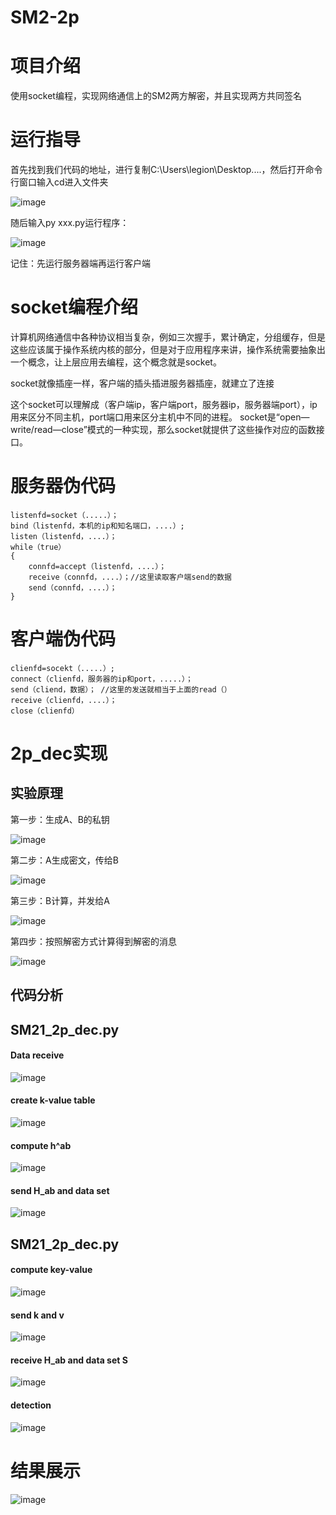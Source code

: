 # SM2-2p

# 项目介绍

使用socket编程，实现网络通信上的SM2两方解密，并且实现两方共同签名

# 运行指导

首先找到我们代码的地址，进行复制C:\Users\legion\Desktop\....，然后打开命令行窗口输入cd进入文件夹


![image](https://user-images.githubusercontent.com/75195549/181517389-c15756b2-7932-4fa4-8d3b-6944c6014700.png)



随后输入py xxx.py运行程序：

![image](https://user-images.githubusercontent.com/75195549/181517516-71a86a7e-e426-41b0-930d-ca9f367dd206.png)


记住：先运行服务器端再运行客户端



# socket编程介绍


计算机网络通信中各种协议相当复杂，例如三次握手，累计确定，分组缓存，但是这些应该属于操作系统内核的部分，但是对于应用程序来讲，操作系统需要抽象出一个概念，让上层应用去编程，这个概念就是socket。

socket就像插座一样，客户端的插头插进服务器插座，就建立了连接

这个socket可以理解成（客户端ip，客户端port，服务器ip，服务器端port），ip用来区分不同主机，port端口用来区分主机中不同的进程。
socket是“open—write/read—close”模式的一种实现，那么socket就提供了这些操作对应的函数接口。



# 服务器伪代码
```
listenfd=socket（.....）；
bind（listenfd，本机的ip和知名端口，....）;
listen（listenfd，....）；
while（true）
{
    connfd=accept（listenfd，....）；
    receive（connfd，....）；//这里读取客户端send的数据
    send（connfd，....）；
}
```


# 客户端伪代码

```
clienfd=socekt（.....）;
connect（clienfd，服务器的ip和port，.....）；
send（cliend，数据）； //这里的发送就相当于上面的read（）
receive（clienfd，....）；
close（clienfd）
```

# 2p_dec实现

## 实验原理

第一步：生成A、B的私钥

![image](https://user-images.githubusercontent.com/75195549/181730652-17cba3b7-fc29-4e54-b7e5-d837e83da941.png)


第二步：A生成密文，传给B


![image](https://user-images.githubusercontent.com/75195549/181730732-a2ac7a74-54ab-4813-a7b8-4361269d2621.png)




第三步：B计算，并发给A


![image](https://user-images.githubusercontent.com/75195549/181730796-9b12b36f-5994-4c1b-9b8a-29046d97c3ca.png)




第四步：按照解密方式计算得到解密的消息



![image](https://user-images.githubusercontent.com/75195549/181730857-6b627157-af18-4edf-aaed-72daf0d0ff79.png)




## 代码分析

## SM21_2p_dec.py
#### Data receive

![image](https://user-images.githubusercontent.com/75195549/181522008-6cd28c11-1e89-477a-8573-ecdd2c772e92.png)


#### create k-value table


![image](https://user-images.githubusercontent.com/75195549/181522138-2296e947-4a33-49e5-a9d2-0a5248b8abeb.png)



#### compute h^ab

![image](https://user-images.githubusercontent.com/75195549/181522268-c36fc2a0-43cf-41b1-97a2-64c86ab60cea.png)


#### send H_ab and data set

![image](https://user-images.githubusercontent.com/75195549/181522379-16da104e-331d-47a9-a752-97961c3f777b.png)

## SM21_2p_dec.py
#### compute key-value

![image](https://user-images.githubusercontent.com/75195549/181522567-a254ded1-cc62-49a2-bf00-984fef899c7b.png)



#### send k and v



![image](https://user-images.githubusercontent.com/75195549/181522688-e0e1b70f-5cd3-48a3-acfa-0e5c6f6c38fc.png)


#### receive H_ab and data set S


![image](https://user-images.githubusercontent.com/75195549/181522786-2b385fa8-2980-4177-9bb5-f241a9b525a0.png)



#### detection


![image](https://user-images.githubusercontent.com/75195549/181522846-aebd8474-3d62-42a8-b14c-33e87207d9c4.png)






# 结果展示


![image](https://user-images.githubusercontent.com/75195549/181516557-bc8f58c1-98c0-4333-91d1-36e423374108.png)



